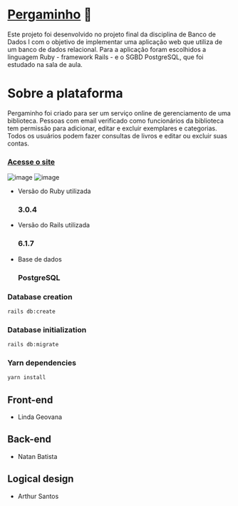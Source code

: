 # [Pergaminho](https://pergaminho.fly.dev/) :scroll:
Este projeto foi desenvolvido no projeto final da disciplina de Banco de Dados I com o objetivo de implementar uma aplicação web que utiliza de um banco de dados relacional.
Para a aplicação foram escolhidos a linguagem Ruby - framework Rails - e o SGBD PostgreSQL, que foi estudado na sala de aula.

# Sobre a plataforma

Pergaminho foi criado para ser um serviço online de gerenciamento de uma biblioteca. Pessoas com email verificado como funcionários da biblioteca tem permissão para adicionar, editar e excluir exemplares e categorias. Todos os usuários podem fazer consultas de livros e editar ou excluir suas contas.
### [Acesse o site](https://pergaminho.fly.dev/) 
![image](https://user-images.githubusercontent.com/50267260/203075147-2f2e7139-7c41-4168-83f7-855984176e42.png)
![image](https://user-images.githubusercontent.com/50267260/203077120-edfef7c6-3f56-4acc-9698-d24857fb5ec1.png)

* Versão do Ruby utilizada
  ### 3.0.4
* Versão do Rails utilizada
  ### 6.1.7
* Base de dados
  ### PostgreSQL

### Database creation
```bash
rails db:create
```  
### Database initialization
```bash
rails db:migrate
```
### Yarn dependencies
```bash
yarn install
```

## Front-end
  * Linda Geovana
  
## Back-end
  * Natan Batista
  
## Logical design
  * Arthur Santos

